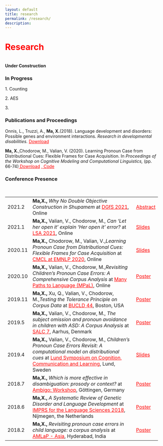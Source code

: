 ```yaml
---
layout: default
title: research
permalink: /research/
description: 
---
```

<h1 style="color: red">Research</h1>
<p><br />
<b>Under Construction</b>
<h3><b>In Progress</b></h3>
<p></p>
1. Counting
<p></p>
2. AES 
<p></p>
3. 
<p></p>
<h3><b>Publications and Proceedings</b></h3>
<p></p>
Onnis, L., Truzzi, A., <b>Ma, X.</b>(2018). Language development and disorders: Possible genes and environment interactions. <i>Research in developmental disabilities.</i> <a href = "https://xiaomeng-ma.github.io/Onnis2018.pdf" target = "_blank" style = "color: red"> Download</a> 
<p></p>
<b>Ma, X.</b>,Chodorow, M., Valian, V. (2020). Learning Pronoun Case from Distributional Cues: Flexible Frames for Case Acquisition. In <i>Proceedings of the Workshop on Cognitive Modeling and Computational Linguistics,</i> (pp. 66-74)<a href = "https://xiaomeng-ma.github.io/13_Paper.pdf" target = "_blank" style = "color: red"> Download</a> <a href = "https://github.com/xiaomeng-ma/Input-Pronoun" style="color: red">, Code</a> </td>
<p></p>

<h3><b>Conference Presence</b></h3>
<br>
<table style="width:100%">
  <tr>
    <td>2021.2</td>
    <td><b>Ma,X.,</b> <i>Why No Double Objective Construction in Shupamem	</i>  at <a href = "Why No Double Objective Construction in Shupamem" style="color: red">DGfS 2021</a>, Online</td>
    <td><a href = "https://xiaomeng-ma.github.io/DALF21_paper_4.pdf" target = "_blank" style = "color: red">Abstract</a></td>
    </tr>
    <tr>
    <td>2021.1</td>
    <td><b>Ma,X.,</b> Valian, V., Chodorow, M., <i>Can ‘Let her open it’ explain ‘Her open it’ error?</i>  at <a href = "https://www.linguisticsociety.org/node/34814/schedule" style="color: red">LSA 2021</a>, Online</td>
    <td><a href = "https://xiaomeng-ma.github.io/Can ‘Let her open it’ explain _‘her open it’ errors_.pdf" target = "_blank" style = "color: red">Slides</a></td>
    </tr>
  <tr>
    <td>2020.11</td>
    <td><b>Ma,X.,</b> Chodorow, M., Valian, V.,<i>Learning Pronoun Case from Distributional Cues: Flexible Frames for Case Acquisition</i>  at <a href = "https://cmclorg.github.io/" style="color: red">CMCL at EMNLP 2020</a>, Online</td>
    <td><a href = "https://xiaomeng-ma.github.io/13_Paper.pdf" target = "_blank" style = "color: red">Slides</a></td>
    </tr>
  <tr>
    <td>2020.10</td>
    <td><b>Ma,X.,</b> Valian, V., Chodorow, M.,<i>Revisiting Children’s Pronoun Case Errors: A Comprehensive Corpus Analysis</i>  at <a href = "https://marisacasillas.github.io/chatterlab/mpal/poster-overview.html#23-october" style="color: red">Many Paths to Language (MPaL)</a>, Online</td>
    <td><a href = "https://xiaomeng-ma.github.io/MPaL.pdf" target = "_blank" style = "color: red">Poster</a></td>
    </tr>
  <tr>
  	<td>2019.11</td>
    <td><b>Ma,X.,</b> Xu, Q., Valian, V., Chodorow, M.,<i>Testing the Tolerance Principle on Corpus Data</i> at <a href = "https://www.bu.edu/bucld/" style="color: red">BUCLD 44</a>, Boston, USA</td>
    <td><a href = "https://xiaomeng-ma.github.io/TP poster.pdf" target = "_blank" style = "color: red">Poster</a></td>
  </tr>
  <tr>
    <td>2019.5</td>
    <td><b>Ma,X.,</b> Valian, V., Chodorow, M., <i>The subject omission and pronoun avoidance in children with ASD: A Corpus Analysis</i>  at <a href = "https://events.au.dk/salc7" style="color: red">SALC 7</a>, Aarhus, Denmark</td>
    <td><a href = "https://xiaomeng-ma.github.io/ASD.pdf" target = "_blank" style = "color: red">Poster</a></td>
  </tr>
  <tr>
    <td>2019.4</td>
    <td><b>Ma,X.,</b> Valian, V., Chodorow, M., <i>Children’s Pronoun Case Errors Revisit: A computational model on distributional cues</i> at <a href = "http://delegia.com/app/attendee/default.asp?ProjectId=12840&PageId=74987" style="color: red">Lund Symposium on Cognition, Communication and Learning</a>, Lund, Sweden</td> 
    <td><a href = "https://xiaomeng-ma.github.io/Case Errors.pdf" target = "_blank" style = "color: red">Slides</a></td>
  </tr>
  <tr>
    <td>2018.7</td>
    <td><b>Ma,X.,</b> <i>Which is more effective in disambiguation: prosody or context?</i> at <a href = "https://www.uni-goettingen.de/en/583801.html" style="color: red">Ambigo: Workshop</a>, Göttingen, Germany</td> 
    <td><a href = "https://xiaomeng-ma.github.io/ambiguity.pdf" target = "_blank" style = "color: red">Poster</a></td>
  </tr>
  <tr>
    <td>2018.6</td>
    <td><b>Ma,X.,</b> <i>A Systematic Review of Genetic Disorder and Language Development</i> at <a href = "http://imprsconference.mpi.nl/past-conferences/2018" style="color: red">IMPRS for the Language Sciences 2018</a>, Nijmegen, the Netherlands</td> 
    <td><a href = "https://xiaomeng-ma.github.io/gene.pdf" target = "_blank" style = "color: red">Poster</a></td>
  </tr>
  <tr>
    <td>2018.2</td>
    <td><b>Ma,X.,</b> <i>Revisiting pronoun case errors in child language: a corpus analysis</i> at <a href = "https://amlap2018asia.wordpress.com" style="color: red">AMLaP - Asia</a>, Hyderabad, India</td> 
    <td><a href = "https://xiaomeng-ma.github.io/pronoun case.pdf" target = "_blank" style = "color: red">Poster</a></td>
  </tr>
</table>
</p>
<div>
<span class="contacticon center">
  <a href="mailto:xm2158@tc.columbia.com"><i class="fa fa-envelope-square"></i></a>
  <a href="https://www.linkedin.com/in/amyxiaomengma/" target="_blank"><i class="fa fa-linkedin-square"></i></a>
</span>
</div>

